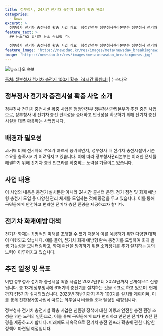 ```yaml
---
title: 정부청사, 24시간 전기차 충전기 100기 확충 완료!
categories:
  - News
excerpt: >
  정부청사 전기차 충전시설 확충 사업 개요  행정안전부 정부청사관리본부는 정부청사 전기차 충전편의성을 강화하고…
feature_text: >
  ## 뉴스다오 실시간 뉴스 속보입니다.

  정부청사 전기차 충전시설 확충 사업 개요  행정안전부 정부청사관리본부는 정부청사 전기차 충전편의성을 강화하고…
feature_image: 'https://newsdao.kr/res/images/meta/newsdao_breakingnews.jpg'
image: 'https://newsdao.kr/res/images/meta/newsdao_breakingnews.jpg'
---
```


![뉴스다오 속보](https://newsdao.kr/res/images/meta/newsdao_breakingnews.jpg)

[출처: 정부청사 전기차 충전기 100기 확충, 24시간 콜센터!](https://newsdao.kr/4167) | 뉴스다오

## 정부청사 전기차 충전시설 확충 사업 소개

정부청사 전기차 충전시설 확충 사업은 행정안전부 정부청사관리본부가 추진 중인 사업으로, 정부청사 내 전기차 충전 편의성을 증대하고 안전성을 확보하기 위해 전기차 충전시설을 대폭 확충하는 사업입니다.

## 배경과 필요성
과거에 비해 전기차의 수요가 빠르게 증가하면서, 정부청사 내 전기차 충전시설이 기존 수요를 충족시키기 어려워지고 있습니다. 이에 따라 정부청사관리본부는 이러한 문제를 해결하기 위해 전기차 충전 인프라를 확충하는 노력을 기울이고 있습니다.

## 사업 내용
이 사업의 내용은 충전기 설치뿐만 아니라 24시간 콜센터 운영, 정기 점검 및 화재 예방형 충전기 도입 등 다양한 관리 체계를 도입하는 것에 중점을 두고 있습니다. 이를 통해 국민들에게 안전하고 편리한 전기차 충전 환경을 제공하고자 합니다.

## 전기차 화재예방 대책
전기차 화재는 치명적인 피해를 초래할 수 있기 때문에 이를 예방하기 위한 다양한 대책이 마련되고 있습니다. 예를 들어, 전기차 화재 예방형 완속 충전기를 도입하여 화재 발생 가능성을 모니터링하고, 화재 확산을 방지하기 위한 소화장치를 추가 설치하는 등의 노력이 이루어지고 있습니다.

## 추진 일정 및 목표
이번 정부청사 전기차 충전시설 확충 사업은 2022년부터 2023년까지 단계적으로 진행됩니다. 총 13개 정부청사에 615기의 충전기를 설치하는 것을 목표로 하고 있으며, 현재까지 515기가 설치되었습니다. 2023년 하반기까지 추가 100기를 설치할 계획이며, 이를 통해 친환경자동차법에 따르는 의무설치 비율을 초과 달성할 예정입니다.

정부청사 전기차 충전시설 확충 사업은 친환경 정책에 대한 이행과 안전한 충전 환경 조성을 위한 노력의 일환으로, 이를 통해 국민들에게 보다 편리하고 안전한 전기차 충전 환경을 제공하고자 합니다. 미래에도 지속적으로 전기차 충전 인프라 확충에 관한 다양한 정책이 마련될 예정입니다.
